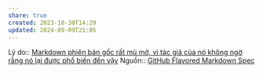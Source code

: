 ```yaml
---
share: true
created: 2023-10-30T14:29
updated: 2024-09-09T21:05
---
```

Lý do:: [Markdown phiên bản gốc rất mù mờ, vì tác giả của nó không ngờ rằng nó lại được phổ biến đến vậy](./Markdown%20phi%C3%AAn%20b%E1%BA%A3n%20g%E1%BB%91c%20r%E1%BA%A5t%20m%C3%B9%20m%E1%BB%9D,%20v%C3%AC%20t%C3%A1c%20gi%E1%BA%A3%20c%E1%BB%A7a%20n%C3%B3%20kh%C3%B4ng%20ng%E1%BB%9D%20r%E1%BA%B1ng%20n%C3%B3%20l%E1%BA%A1i%20%C4%91%C6%B0%E1%BB%A3c%20ph%E1%BB%95%20bi%E1%BA%BFn%20%C4%91%E1%BA%BFn%20v%E1%BA%ADy.md)
Nguồn:: [GitHub Flavored Markdown Spec](https://github.github.com/gfm/#why-is-a-spec-needed-) 